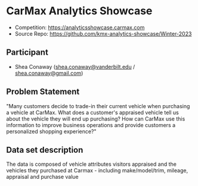 # CarMax Analytics Showcase
- Competition: https://analyticsshowcase.carmax.com
- Source Repo: https://github.com/kmx-analytics-showcase/Winter-2023

## Participant
- Shea Conaway (shea.conaway@vanderbilt.edu / shea.conaway@gmail.com)

## Problem Statement		
"Many customers decide to trade-in their current vehicle when purchasing a vehicle at CarMax. 
What does a customer's appraised vehicle tell us about the vehicle they will end up purchasing? How can CarMax use this information to improve business operations and provide customers a personalized shopping experience?"
		
## Data set description		
The data is composed of vehicle attributes visitors appraised and the vehicles they purchased at Carmax - including make/model/trim, mileage, appraisal and purchase value	